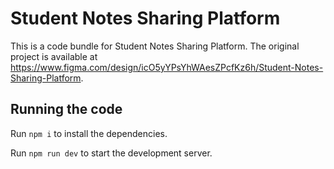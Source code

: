
  # Student Notes Sharing Platform

  This is a code bundle for Student Notes Sharing Platform. The original project is available at https://www.figma.com/design/icO5yYPsYhWAesZPcfKz6h/Student-Notes-Sharing-Platform.

  ## Running the code

  Run `npm i` to install the dependencies.

  Run `npm run dev` to start the development server.
  